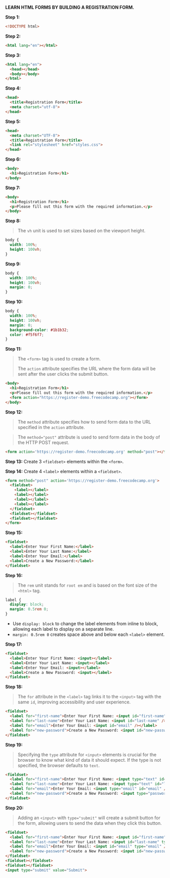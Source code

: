 **LEARN HTML FORMS BY BUILDING A REGISTRATION FORM.**

**Step 1:**
```html
<!DOCTYPE html>
```

**Step 2:**
```html
<html lang="en"></html>
```

**Step 3:**
```html
<html lang="en">
  <head></head>
  <body></body>
</html>
```

**Step 4:**
```html
<head>
  <title>Registration Form</title>
  <meta charset="utf-8">
</head>
```

**Step 5:**
```html
<head>
  <meta charset="UTF-8">
  <title>Registration Form</title>
  <link rel="stylesheet" href="styles.css">
</head>
```

**Step 6:**
```html
<body>
  <h1>Registration Form</h1>
</body>
```

**Step 7:**
```html
<body>
  <h1>Registration Form</h1>
  <p>Please fill out this form with the required information.</p>
</body>
```

**Step 8:**
> The `vh` unit is used to set sizes based on the viewport height.
```css
body {
  width: 100%;
  height: 100vh;
}
```

**Step 9:**
```css
body {
  width: 100%;
  height: 100vh;
  margin: 0;
}
```

**Step 10:**
```css
body {
  width: 100%;
  height: 100vh;
  margin: 0;
  background-color: #1b1b32;
  color: #f5f6f7;
}
```

**Step 11:**
> The `<form>` tag is used to create a form.
> 
> The `action` attribute specifies the URL where the form data will be sent after the user clicks the submit button.
```html
<body>
  <h1>Registration Form</h1>
  <p>Please fill out this form with the required information.</p>
  <form action="https://register-demo.freecodecamp.org"></form>
</body>
```

**Step 12:**
> The `method` attribute specifies how to send form data to the URL specified in the `action` attribute.

> The `method="post"` attribute is used to send form data in the body of the HTTP POST request.
```html
<form action='https://register-demo.freecodecamp.org' method="post"></form>
```

**Step 13:** Create 3 `<fieldset>` elements within the `<form>`.

**Step 14:** Create 4 `<label>` elements within a `<fieldset>`.
```html
<form method="post" action='https://register-demo.freecodecamp.org'>
  <fieldset>
    <label></label>
    <label></label>
    <label></label>
    <label></label>
  </fieldset>
  <fieldset></fieldset>
  <fieldset></fieldset>
</form>
```

**Step 15:**
```html
<fieldset>
  <label>Enter Your First Name:</label>
  <label>Enter Your Last Name:</label>
  <label>Enter Your Email:</label>
  <label>Create a New Password:</label>
</fieldset>
```

**Step 16:**
> The `rem` unit stands for `root em` and is based on the font size of the `<html>` tag.
```css
label {
  display: block;
  margin: 0.5rem 0;
}
```
- Use `display: block` to change the label elements from inline to block, allowing each label to display on a separate line.
- `margin: 0.5rem 0` creates space above and below each `<label>` element.

**Step 17:**
```html
<fieldset>
  <label>Enter Your First Name: <input></label>
  <label>Enter Your Last Name: <input></label>
  <label>Enter Your Email: <input></label>
  <label>Create a New Password: <input></label>
</fieldset>
```

**Step 18:**
> The `for` attribute in the `<label>` tag links it to the `<input>` tag with the same `id`, improving accessibility and user experience.
```html
<fieldset>
  <label for="first-name">Enter Your First Name: <input id="first-name" /></label>
  <label for="last-name">Enter Your Last Name: <input id="last-name" /></label>
  <label for="email">Enter Your Email: <input id="email" /></label>
  <label for="new-password">Create a New Password: <input id="new-password" /></label>
</fieldset>
```

**Step 19:**
> Specifying the `type` attribute for `<input>` elements is crucial for the browser to know what kind of data it should expect. If the type is not specified, the browser defaults to `text`.
```html
<fieldset>
  <label for="first-name">Enter Your First Name: <input type="text" id="first-name" /></label>
  <label for="last-name">Enter Your Last Name: <input type="text" id="last-name" /></label>
  <label for="email">Enter Your Email: <input type="email" id="email" /></label>
  <label for="new-password">Create a New Password: <input type="password" id="new-password" /></label>
</fieldset>
```

**Step 20:**
> Adding an `<input>` with `type="submit"` will create a submit button for the form, allowing users to send the data when they click this button.
```html
<fieldset>
  <label for="first-name">Enter Your First Name: <input id="first-name" type="text" /></label>
  <label for="last-name">Enter Your Last Name: <input id="last-name" type="text" /></label>
  <label for="email">Enter Your Email: <input id="email" type="email" /></label>
  <label for="new-password">Create a New Password: <input id="new-password" type="password" /></label>
</fieldset>
<fieldset></fieldset>
<fieldset></fieldset>
<input type="submit" value="Submit">
```